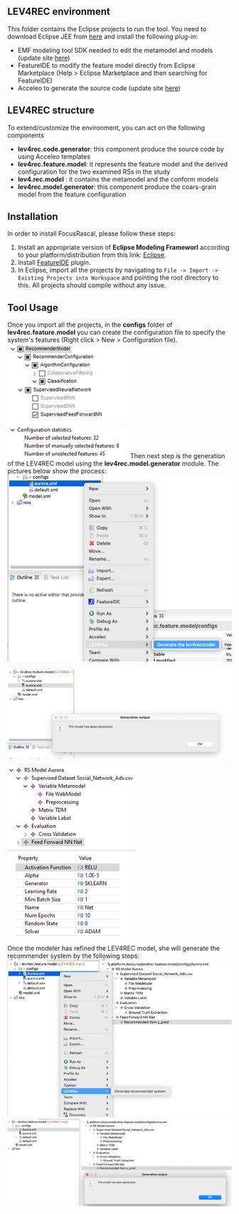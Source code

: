 ## LEV4REC environment
This folder contains the Eclipse projects to run the tool. You need to download Eclipse JEE from [here](https://www.eclipse.org/downloads/) and install the following plug-in:

 - EMF modeling tool SDK needed to edit the metamodel and models (update site [here](https://download.eclipse.org/modeling/emf/emf/builds/index.html))
 - FeatureIDE to modify the feature model directly from Eclipse Marketplace (Help > Eclipse Marketplace and then searching for FeatureIDE)
 - Acceleo to generate the source code (update site [here](https://www.eclipse.org/acceleo/download.html))



## LEV4REC structure

To extend/customize the environment, you can act on the following components

 - **lev4rec.code.generator**: this component produce the source code by using Acceleo templates
 - **lev4rec.feature.model**: it represents the feature model and the derived configuration for the two examined RSs in the study
 - **lev4.rec.model** : it contains the metamodel and the conform models 
 - **lev4rec.model.generator**: this component produce the coars-grain model from the feature configuration

 
 
## Installation
In order to install FocusRascal, please follow these steps:

1. Install an appropriate version of **Eclipse Modeling Frameworl** according to your platform/distribution from this link: [Eclipse](https://www.eclipse.org/downloads/).
2. Install [FeatureIDE](https://featureide.github.io/) plugin.
3. In Eclipse, import all the projects by navigating to `File -> Import -> Existing Projects into Workspace` and pointing the root directory to this. All projects should compile without any issue.

## Tool Usage
Once you import all the projects, in the **configs** folder of **lev4rec.feature.model** you can create the configuration file to specify the system's features (Right click > New > Configuration file).
![config 1](./images/aurora_feature.png)
Then next step is the generation of the LEV4REC model using the  **lev4rec.model.generator** module. The pictures below show the process:
![phase 1](./images/1a.png)

![phase 2](./images/1b.png)

![config 1](./images/aurora_configuration.png)

Once the modeler has refined the LEV4REC model, she will generate the recommender system by the following steps:
![phase 3](./images/2a.png)
![phase 4](./images/2b.png)